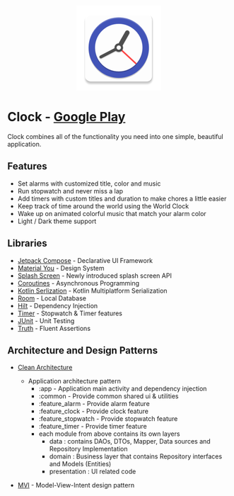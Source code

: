 <p align="center">
  <img src="https://raw.githubusercontent.com/amrmsaraya/clock/master/app/src/main/res/mipmap-xxxhdpi/ic_launcher.png">
</p>

# Clock - [Google Play](https://play.google.com/store/apps/details?id=com.github.amrmsaraya.clock)

Clock combines all of the functionality you need into one simple, beautiful application.

## Features

- Set alarms with customized title, color and music
- Run stopwatch and never miss a lap
- Add timers with custom titles and duration to make chores a little easier
- Keep track of time around the world using the World Clock
- Wake up on animated colorful music that match your alarm color
- Light / Dark theme support

## Libraries

- [Jetpack Compose](https://developer.android.com/jetpack/compose) - Declarative UI Framework
- [Material You](https://m3.material.io) - Design System
- [Splash Screen](https://developer.android.com/reference/android/window/SplashScreen) - Newly
  introduced splash screen API
- [Coroutines](https://kotlinlang.org/docs/coroutines-guide.html) - Asynchronous Programming
- [Kotlin Serlization](https://github.com/Kotlin/kotlinx.serialization) - Kotlin Multiplatform
  Serialization
- [Room](https://developer.android.com/jetpack/androidx/releases/room) - Local Database
- [Hilt](http://google.github.io/hilt/) - Dependency Injection
- [Timer](https://github.com/amrmsaraya/timer) - Stopwatch & Timer features
- [JUnit](https://junit.org/junit4) - Unit Testing
- [Truth](https://truth.dev) - Fluent Assertions

## Architecture and Design Patterns

- [Clean Architecture](https://koenig-media.raywenderlich.com/uploads/2019/02/Clean-Architecture-Bob-650x454.png)
  - Application architecture pattern
    - :app - Application main activity and dependency injection
    - :common - Provide common shared ui & utilities
    - :feature_alarm - Provide alarm feature
    - :feature_clock - Provide clock feature
    - :feature_stopwatch - Provide stopwatch feature
    - :feature_timer - Provide timer feature
    - each module from above contains its own layers
        - data : contains DAOs, DTOs, Mapper, Data sources and Repository Implementation
        - domain : Business layer that contains Repository interfaces and Models (Entities)
        - presentation : UI related code

- [MVI](https://miro.medium.com/max/5152/1*iFis87B9sIfpsgQeFkgu8Q.png) - Model-View-Intent design
  pattern


